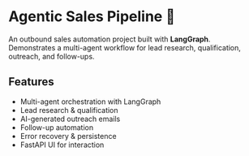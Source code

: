 # Agentic Sales Pipeline 🚀

An outbound sales automation project built with **LangGraph**.  
Demonstrates a multi-agent workflow for lead research, qualification, outreach, and follow-ups.  

## Features
- Multi-agent orchestration with LangGraph  
- Lead research & qualification  
- AI-generated outreach emails  
- Follow-up automation  
- Error recovery & persistence  
- FastAPI UI for interaction  
